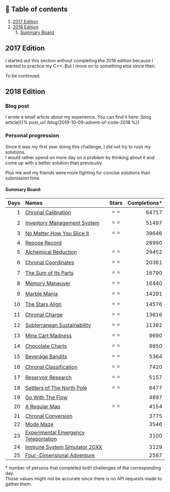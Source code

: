 <!---
Gregoire Boiron <gregoire.boiron@gmail.com>
Copyright (c) 2018-2019 Gregoire Boiron  All Rights Reserved.
--->

:memo: Table of contents
---------------------------------
1. [2017 Edition](#2017)
2. [2018 Edition](#2018)
    1. [Summary Board](#2018-board)

<a name="2017"></a> 2017 Edition
---------------------------------
I started out this section without completing the 2018 edition because I wanted to practice my C++.
But I move on to something else since then.

To be continued.

<a name="2018"></a> 2018 Edition
---------------------------------
### Blog post
I wrote a small article about my experience. You can find it here: [blog article]({% post_url /blog/2019-10-09-advent-of-code-2018 %})

### Personal progression
Since it was my first year doing this challenge, I did not try to rush my solutions.   
I would rather spend on more day on a problem by thinking about it and come up with a better solution than previously.
   
Plus me and my friends were more fighting for concise solutions than submission time. 

#### <a name="2018-board"></a> Summary Board:

| Days  |      Names      |  Stars |  Completions* |
|------:|:-------------|:------:|------:|
|   1   | [Chronal Calibration](https://adventofcode.com/2018/day/1) | :star: :star: | 64717 |
|   2   | [Inventory Management System](https://adventofcode.com/2018/day/2) | :star: :star: | 51497 |
|   3   | [No Matter How You Slice It](https://adventofcode.com/2018/day/3) | :star: :star: | 39646 |
|   4   | [Repose Record](https://adventofcode.com/2018/day/4) |               | 28990 |
|   5   | [Alchemical Reduction]((https://adventofcode.com/2018/day/5)) | :star: :star: | 29452 |
|   6   | [Chronal Coordinates]((https://adventofcode.com/2018/day/6)) | :star: :star: | 20361 |
|   7   | [The Sum of Its Parts]((https://adventofcode.com/2018/day/7)) | :star: :star: | 16790 |
|   8   | [Memory Maneuver]((https://adventofcode.com/2018/day/8)) | :star: :star: | 16440 |
|   9   | [Marble Mania]((https://adventofcode.com/2018/day/9)) | :star: :star: | 14291 |
|  10   | [The Stars Align](https://adventofcode.com/2018/day/10) | :star: :star: | 14576 |
|  11   | [Chronal Charge](https://adventofcode.com/2018/day/11) | :star: :star: | 13616 |
|  12   | [Subterranean Sustainability](https://adventofcode.com/2018/day/12) | :star: :star: | 11382 |
|  13   | [Mine Cart Madness](https://adventofcode.com/2018/day/13) | :star: :star: | 9690 |
|  14   | [Chocolate Charts](https://adventofcode.com/2018/day/14) | :star: :star: | 9850 |
|  15   | [Beverage Bandits](https://adventofcode.com/2018/day/15) | :star: :star: | 5364 |
|  16   | [Chronal Classification](https://adventofcode.com/2018/day/16) | :star: :star: | 7420 |
|  17   | [Reservoir Research]((https://adventofcode.com/2018/day/17)) | :star: :star: | 5157 |
|  18   | [Settlers of The North Pole](https://adventofcode.com/2018/day/18) | :star: :star: | 6477 |
|  19   | [Go With The Flow](https://adventofcode.com/2018/day/19) |               | 4897 |
|  20   | [A Regular Map](https://adventofcode.com/2018/day/20) | :star: :star: | 4154 |
|  21   | [Chronal Conversion](https://adventofcode.com/2018/day/21) |               | 3775 |
|  22   | [Mode Maze](https://adventofcode.com/2018/day/22) |               | 3546 |
|  23   | [Experimental Emergency Teleportation](https://adventofcode.com/2018/day/23) |               | 3100 |
|  24   | [Immune System Simulator 20XX](https://adventofcode.com/2018/day/24) |               | 3129 |
|  25   | [Four-Dimensional Adventure](https://adventofcode.com/2018/day/25) |               | 2587 |

\* number of persons that completed both challenges of the corresponding day.   
Those values might not be accurate since there is no API requests made to gather them.